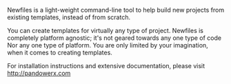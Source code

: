 Newfiles is a light-weight command-line tool to help build new projects from existing templates, instead of from scratch.

You can create templates for virtually any type of project. 
Newfiles is completely platform agnostic; it's not geared towards any one type of code Nor any one type of platform. 
You are only limited by your imagination, when it comes to creating templates.

For installation instructions and extensive documentation, please visit <http://pandowerx.com>
